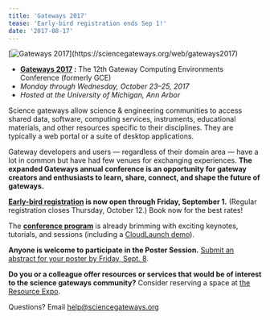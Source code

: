 ```yaml
---
title: 'Gateways 2017'
tease: 'Early-bird registration ends Sep 1!'
date: '2017-08-17'
---
```

<div class="right">[<img src="/images/logos/gateways-2017-logo-200.png" alt="Gateways 2017" />](https://sciencegateways.org/web/gateways2017)
</div>

* **[Gateways 2017](https://sciencegateways.org/gateways2017)
:** The 12th Gateway Computing Environments Conference (formerly GCE)
* *Monday through Wednesday, October 23–25, 2017*
* *Hosted at the University of Michigan, Ann Arbor*

Science gateways allow science & engineering communities to access shared data, software, computing services, instruments, educational materials, and other resources specific to their disciplines. They are typically a web portal or a suite of desktop applications.

Gateway developers and users — regardless of their domain area — have a lot in common but have had few venues for exchanging experiences. **The expanded Gateways annual conference is an opportunity for gateway creators and enthusiasts to learn, share, connect, and shape the future of gateways.**

**[Early-bird registration](https://sciencegateways.org/web/gateways2017/attend/register) is now open through Friday, September 1.** (Regular registration closes Thursday, October 12.) Book now for the best rates!

The **[conference program](https://sciencegateways.org/web/gateways2017/program)** is already brimming with exciting keynotes, tutorials, and sessions (including a [CloudLaunch demo](http://sched.co/Bl3d)).

**Anyone is welcome to participate in the Poster Session.** [Submit an abstract for your poster by Friday, Sept. 8](https://sciencegateways.org/web/gateways2017/program/cfp#poster).

**Do you or a colleague offer resources or services that would be of interest to the science gateways community?** Consider reserving a space at [the Resource Expo](https://sciencegateways.org/web/gateways2017/program/resource-expo).

Questions? Email help@sciencegateways.org
